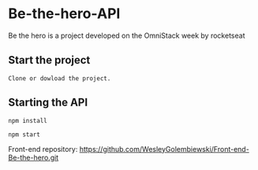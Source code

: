 # Be-the-hero-API
Be the hero is a project developed on the OmniStack week by rocketseat



## Start the project
    Clone or dowload the project.

## Starting the API
    
    npm install

    npm start


Front-end repository: https://github.com/WesleyGolembiewski/Front-end-Be-the-hero.git

    